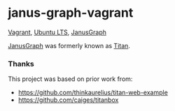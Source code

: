 # janus-graph-vagrant

[Vagrant](https://www.vagrantup.com/), [Ubuntu LTS](https://wiki.ubuntu.com/LTS), [JanusGraph](http://janusgraph.org/)

[JanusGraph](http://janusgraph.org/) was formerly known as [Titan](http://titan.thinkaurelius.com/).

### Thanks

This project was based on prior work from:
  - https://github.com/thinkaurelius/titan-web-example
  - https://github.com/caiges/titanbox

